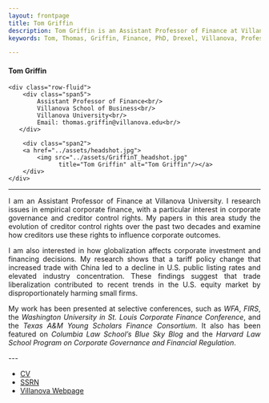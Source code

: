 ```yaml
---
layout: frontpage
title: Tom Griffin
description: Tom Griffin is an Assistant Professor of Finance at Villanova University
keywords: Tom, Thomas, Griffin, Finance, PhD, Drexel, Villanova, Professor

---
```

<div class="container">
<h4><a name="contact"></a>Tom Griffin</h4>

    <div class="row-fluid">
        <div class="span5">
            Assistant Professor of Finance<br/>
            Villanova School of Business<br/>
            Villanova University<br/>
            Email: thomas.griffin@villanova.edu<br/>
       </div>
       
        <div class="span2">
        <a href="../assets/headshot.jpg">
            <img src="../assets/GriffinT_headshot.jpg"
                  title="Tom Griffin" alt="Tom Griffin"/></a>
        </div>
    </div>
</div>

---
<div align="justify"> 
    
<p>I am an Assistant Professor of Finance at Villanova University. I research issues in empirical corporate finance, with a particular interest in corporate governance and creditor control rights. My papers in this area study the evolution of creditor control rights over the past two decades and examine how creditors use these rights to influence corporate outcomes.</p>

<p>I am also interested in how globalization affects corporate investment and financing decisions. My research shows that a tariff policy change that increased trade with China led to a decline in U.S. public listing rates and elevated industry concentration. These findings suggest that trade liberalization contributed to recent trends in the U.S. equity market by disproportionately harming small firms.</p>

<p>My work has been presented at selective conferences, such as <i>WFA</i>, <i>FIRS</i>, the <i>Washington University in St. Louis Corporate Finance Conference</i>, and the <i>Texas A&M Young Scholars Finance Consortium</i>. It also has been featured on <i>Columbia Law School’s Blue Sky Blog</i> and the <i>Harvard Law School Program on Corporate Governance and Financial Regulation</i>.</p>

</div>
---
<div class="navbar">
  <div class="navbar-inner">
      <ul class="nav">
          <li><a href="{{ BASE_PATH }}/assets/GriffinT_CV.pdf">CV</a></li>
          <li><a href="https://papers.ssrn.com/sol3/cf_dev/AbsByAuth.cfm?per_id=2172098">SSRN</a></li>
          <li><a href="https://www1.villanova.edu/villanova/business/facultyresearch/facultydepartment/biodetail.html?mail=thomas.griffin@villanova.edu&xsl=bio_long">Villanova Webpage</a></li>
      </ul>
  </div>
</div>
